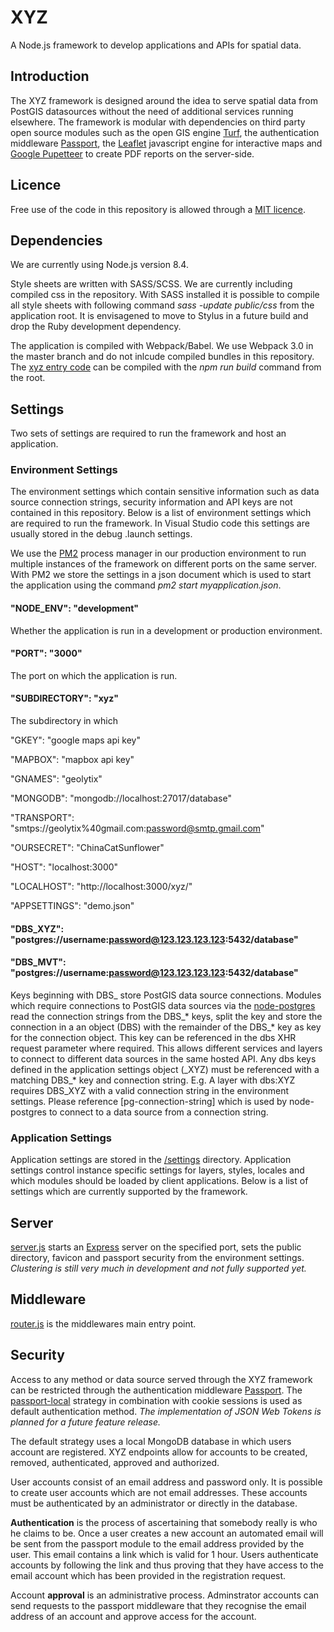 # XYZ

A Node.js framework to develop applications and APIs for spatial data.

## Introduction

The XYZ framework is designed around the idea to serve spatial data from PostGIS datasources without the need of additional services running elsewhere. The framework is modular with dependencies on third party open source modules such as the open GIS engine [Turf](https://github.com/Turfjs/turf), the authentication middleware [Passport](https://github.com/jaredhanson/passport), the [Leaflet](https://github.com/Leaflet/Leaflet) javascript engine for interactive maps and [Google Pupetteer](https://github.com/GoogleChrome/puppeteer) to create PDF reports on the server-side.

## Licence

Free use of the code in this repository is allowed through a [MIT licence](https://github.com/GEOLYTIX/xyz/blob/master/LICENSE).

## Dependencies

We are currently using Node.js version 8.4.

Style sheets are written with SASS/SCSS. We are currently including compiled css in the repository. With SASS installed it is possible to compile all style sheets with following command *sass -update public/css* from the application root. It is envisagened to move to Stylus in a future build and drop the Ruby development dependency.

The application is compiled with Webpack/Babel. We use Webpack 3.0 in the master branch and do not inlcude compiled bundles in this repository. The [xyz entry code](https://github.com/GEOLYTIX/xyz/blob/master/public/js/xyz_entry.js) can be compiled with the *npm run build* command from the root.

## Settings

Two sets of settings are required to run the framework and host an application.

### Environment Settings

The environment settings which contain sensitive information such as data source connection strings, security information and API keys are not contained in this repository. Below is a list of environment settings which are required to run the framework. In Visual Studio code this settings are usually stored in the debug .launch settings.

We use the [PM2](https://github.com/Unitech/pm2) process manager in our production environment to run multiple instances of the framework on different ports on the same server. With PM2 we store the settings in a json document which is used to start the application using the command *pm2 start myapplication.json*.

#### "NODE_ENV": "development"
Whether the application is run in a development or production environment.

#### "PORT": "3000"
The port on which the application is run.

#### "SUBDIRECTORY": "xyz"
The subdirectory in which 





"GKEY": "google maps api key"

"MAPBOX": "mapbox api key"

"GNAMES": "geolytix"



"MONGODB": "mongodb://localhost:27017/database"

"TRANSPORT": "smtps://geolytix%40gmail.com:password@smtp.gmail.com"

"OURSECRET": "ChinaCatSunflower"

"HOST": "localhost:3000"

"LOCALHOST": "http://localhost:3000/xyz/"

"APPSETTINGS": "demo.json"

#### "DBS_XYZ": "postgres://username:password@123.123.123.123:5432/database"
#### "DBS_MVT": "postgres://username:password@123.123.123.123:5432/database"
Keys beginning with DBS_ store PostGIS data source connections. Modules which require connections to PostGIS data sources via the [node-postgres](https://github.com/brianc/node-postgres) read the connection strings from the DBS_* keys, split the key and store the connection in a an object (DBS) with the remainder of the DBS_* key as key for the connection object. This key can be referenced in the dbs XHR request parameter where required. This allows different services and layers to connect to different data sources in the same hosted API. Any dbs keys defined in the application settings object (\_XYZ) must be referenced with a matching DBS_* key and connection string. E.g. A layer with dbs:XYZ requires DBS_XYZ with a valid connection string in the environment settings. Please reference [pg-connection-string] which is used by node-postgres to connect to a data source from a connection string.

### Application Settings

Application settings are stored in the [/settings](https://github.com/GEOLYTIX/xyz/tree/master/settings) directory. Application settings control instance specific settings for layers, styles, locales and which modules should be loaded by client applications. Below is a list of settings which are currently supported by the framework.

## Server

[server.js](https://github.com/GEOLYTIX/xyz/blob/master/server.js) starts an [Express](https://expressjs.com/) server on the specified port, sets the public directory, favicon and passport security from the environment settings. *Clustering is still very much in development and not fully supported yet.*

## Middleware

[router.js](https://github.com/GEOLYTIX/xyz/blob/master/router.js) is the middlewares main entry point.

## Security

Access to any method or data source served through the XYZ framework can be restricted through the authentication middleware [Passport](http://www.passportjs.org/). The [passport-local](https://github.com/jaredhanson/passport-local) strategy in combination with cookie sessions is used as default authentication method. *The implementation of JSON Web Tokens is planned for a future feature release.*  

The default strategy uses a local MongoDB database in which users account are registered. XYZ endpoints allow for accounts to be created, removed, authenticated, approved and authorized.  

User accounts consist of an email address and password only. It is possible to create user accounts which are not email addresses. These accounts must be authenticated by an administrator or directly in the database.  

**Authentication** is the process of ascertaining that somebody really is who he claims to be. Once a user creates a new account an automated email will be sent from the passport module to the email address provided by the user. This email contains a link which is valid for 1 hour. Users authenticate accounts by following the link and thus proving that they have access to the email account which has been provided in the registration request.

Account **approval** is an administrative process. Adminstrator accounts can send requests to the passport middleware that they recognise the email address of an account and approve access for the account.
